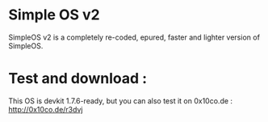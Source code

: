 Simple OS v2
============

SimpleOS v2 is a completely re-coded, epured, faster and lighter version of SimpleOS.

Test and download :
===================
This OS is devkit 1.7.6-ready, but you can also test it on 0x10co.de : http://0x10co.de/r3dvj